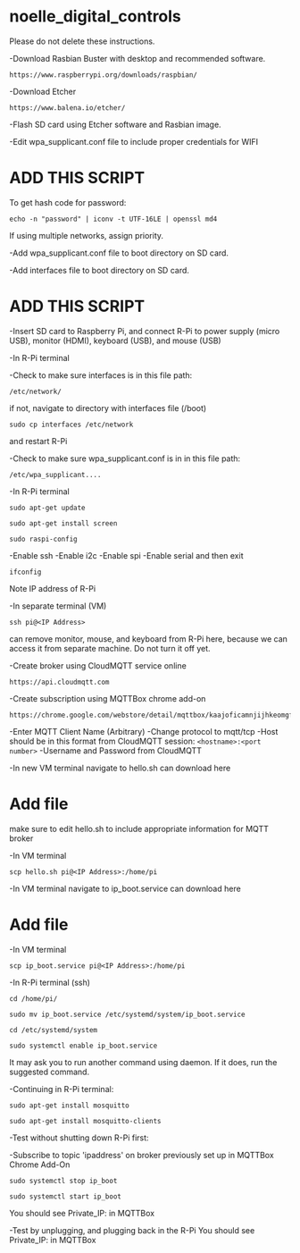 # noelle_digital_controls

Please do not delete these instructions.

-Download Rasbian Buster with desktop and recommended software.
  ```
  https://www.raspberrypi.org/downloads/raspbian/
  ```
-Download Etcher
  ```
  https://www.balena.io/etcher/
  ```
-Flash SD card using Etcher software and Rasbian image.

-Edit wpa_supplicant.conf file to include proper credentials for WIFI 
  # ADD THIS SCRIPT
  
  To get hash code for password:
  ```
  echo -n "password" | iconv -t UTF-16LE | openssl md4
  ```
  If using multiple networks, assign priority.

-Add wpa_supplicant.conf file to boot directory on SD card.

-Add interfaces file to boot directory on SD card.
  # ADD THIS SCRIPT

-Insert SD card to Raspberry Pi, and connect R-Pi to power supply (micro USB), monitor (HDMI), keyboard (USB), and mouse (USB)
 
-In R-Pi terminal


-Check to make sure interfaces is in this file path:
```
/etc/network/
```
  if not, navigate to directory with interfaces file (/boot) 
  ```
  sudo cp interfaces /etc/network
  ```
  and restart R-Pi
  
-Check to make sure wpa_supplicant.conf is in in this file path:
```
/etc/wpa_supplicant....
```
-In R-Pi terminal
```
sudo apt-get update
```
```
sudo apt-get install screen
```

```
sudo raspi-config
```
  -Enable ssh
  -Enable i2c
  -Enable spi
  -Enable serial
  and then exit
  
```
ifconfig
```
  Note IP address of R-Pi

-In separate terminal (VM)
```
ssh pi@<IP Address>
```
  can remove monitor, mouse, and keyboard from R-Pi here, because we can access it from separate machine.  Do not turn it off yet.

-Create broker using CloudMQTT service online
```
https://api.cloudmqtt.com
```

-Create subscription using MQTTBox chrome add-on
```
https://chrome.google.com/webstore/detail/mqttbox/kaajoficamnjijhkeomgfljpicifbkaf
```
  -Enter MQTT Client Name (Arbitrary)
  -Change protocol to mqtt/tcp
  -Host should be in this format from CloudMQTT session:
    ```
    <hostname>:<port number>
    ```
  -Username and Password from CloudMQTT

-In new VM terminal
  navigate to hello.sh
  can download here
  # Add file
  make sure to edit hello.sh to include appropriate information for MQTT broker

-In VM terminal
  ```
  scp hello.sh pi@<IP Address>:/home/pi
  ```

-In VM terminal 
  navigate to ip_boot.service
  can download here
  # Add file

-In VM terminal 
  ```
  scp ip_boot.service pi@<IP Address>:/home/pi
  ```
  
-In R-Pi terminal (ssh)
  ```
  cd /home/pi/
  ```
  ```
  sudo mv ip_boot.service /etc/systemd/system/ip_boot.service
  ```
  ```
  cd /etc/systemd/system
  ```
  ```
  sudo systemctl enable ip_boot.service
  ```
  It may ask you to run another command using daemon.  If it does, run the suggested command.

-Continuing in R-Pi terminal:
  ```
  sudo apt-get install mosquitto
  ```
  ```
  sudo apt-get install mosquitto-clients
  ```
  
-Test without shutting down R-Pi first:

 -Subscribe to topic 'ipaddress' on broker previously set up in MQTTBox Chrome Add-On
```
sudo systemctl stop ip_boot
```
```
sudo systemctl start ip_boot
```
  You should see Private_IP:<IP Address> in MQTTBox

-Test by unplugging, and plugging back in the R-Pi
  You should see Private_IP:<IP Address> in MQTTBox
